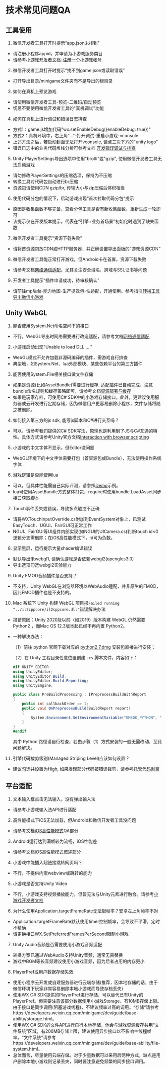 # 技术常见问题QA
## 工具使用
1. 微信开发者工具打开时提示“app.json未找到”
- 请注册小程序appid，并申请为小游戏服务类目
- 请参考[小游戏开发者文档-注册一个小游戏帐号](https://developers.weixin.qq.com/minigame/dev/guide)
2. 微信开发者工具打开时提示“找不到game.json或读取错误”
- 打开导出目录/minigame文件夹而不是导出的根目录
3. 如何在真机上预览游戏
- 请使用微信开发者工具-预览-二维码/自动预览
- 切忌不要使用微信开发者工具的"真机调试"功能
4. 如何在真机上进行调试和错误日志排查
- 方式1：game.js增加代码"wx.setEnableDebug({enableDebug: true})"
- 方式2：真机环境中，右上角"..."-打开调试-重启小游戏-vconsole
- 上述方法之后，若启动封面无法打开vconsole, 请点三次下方的"unity logo"
- 错误日志中的业务代码堆栈分析可参考文档 [开发错误调试与排查](DebugAndException.md)
5. Unity PlayerSettings导出选项中使用"brotli"或"gzip", 使用微信开发者工具无法启动游戏
- 请勿修改PlayerSettings的压缩选项，保持为不压缩
- 转换工具对代码包自动进行br压缩
- 资源包请使用CDN gzip/br, 传输大小与zip压缩后体积相当
6. 使用代码分包的情况下，启动游戏出现“首次拉取代码分包”提示
- 原因是收集函数不够完备，查看分包工具是否有新收集函数，重新生成一轮即可
- 该提示仅在开发版本提示，代表在“引擎+业务首场景”初始化时遇到了缺失函数
7. 微信开发者工具提示"资源下载失败"
- 请将首资源包放CDN或HTTP服务器，并正确设置导出面板的“游戏资源CDN“
8. 微信开发者工具能正常打开游戏，但Android卡在首屏，资源下载失败
- 请参考文档[网络通信适配](UsingNetworking.md#注意事项)，尤其关注安全域名、跨域与SSL证书等问题
9. 开发者工具提示“插件申请成功，待审核确认”
- 请前往mp后台-能力地图-生产提效包-快适配，开通使用。参考指引[转换工具导出微信小游戏](Transform.md)

  
## Unity WebGL
1. 能否使用System.Net命名空间下的接口
- 不行，WebGL导出时网络需要进行改造适配，请参考文档[网络通信适配](UsingNetworking.md)
2. 小游戏启动出现"Unable to load DLL ...."  
-  WebGL模式不允许加载非源码编译的插件，需游戏自行排查
-  典型地，如System.Net、lua外部模块、某些依赖平台的第三方插件
3. 能否使用System.File相关接口做文件存储
 - 如果是资源(比如AssetBundle)需要进行缓存, 适配插件已自动完成，注意bundle命名规则和缓存策略即可，请参考文档[资源部署与缓存](DataCDN.md)
 - 如果是玩家存档，可使用C# SDK中的小游戏存储接口。此外，更建议使用服务器或云开发进行定期存储，因为微信用户更容易删除小程序，文件存储将随之被删除。
4. 如何接入第三方的js sdk, 能写js脚本和C#进行交互吗？
- 可以，请参考我们提供的C# SDK写法，原理也是利用到了JS与C#互通的特性。具体方式请参考Unity官方文档[Interaction with browser scripting](https://docs.unity3d.com/cn/2021.3/Manual/webgl-interactingwithbrowserscripting.html)
5. 小游戏的中文字体不显示，但Editor没问题
- WebGL环境下的中文字体需要打包（首资源包或Bundle），无法使用操作系统字体
6. 游戏逻辑是否能使用lua
- 可以，但具体性能需自己实际评测，请参照[Demo](https://github.com/wechat-miniprogram/minigame-unity-webgl-transform/tree/main/Demo)示例。
- lua可使用AssetBundle方式整体打包，require时使用bundle.LoadAsset同步接口获取脚本
7. Touch事件丢失或错误，导致多点触控不正确
- 请将WXTouchInputOverride.cs附加到EventSystem对象上，已测试EasyTouch、UGUI、FairGUI可正常工作
- NGUI、FairGUI等UI组件内部实现(如NGUI的UICamera.cs)判断touch id<0逻辑分支需删除；在iOS高性能模式下，id可为负数。
8. 显示黑屏，运行提示大量shader编译错误
- 默认导出未webgl1, 请确认游戏是否依赖webgl2(opengles3.0)
- 导出选项勾选webgl2实验能力
9. Unity FMOD音频插件是否支持？
- 不支持，Unity WebGL在浏览器环境以WebAudio适配，并非原生的FMOD，因此FMOD插件也是不支持的。
10. Mac 系统下 Unity 构建 WebGL 项目报`Failed running "../il2cppcore/il2cppcore.dll"`错误解决办法
- 报错原因：Unity 2020及以前（如2019）版本构建 WebGL 仍然需要 Python2 ，而Mac OS 12.3版本起已经不再内置 Python2。

- 一种解决办法：

  （1）前往 python 官网下载对应的 [python2.7.dmg](https://www.python.org/downloads/macos/) 安装包直接进行安装；

  （2）在 Unity 工程目录任意位置创建 `.cs` 脚本文件，内容如下：

  ```c#
  #if UNITY_EDITOR
  using UnityEditor;
  using UnityEditor.Build;
  using UnityEditor.Build.Reporting;
  using UnityEngine;
  
  public class PreBuildProcessing : IPreprocessBuildWithReport
  {
      public int callbackOrder => 1;
      public void OnPreprocessBuild(BuildReport report)
      {
          System.Environment.SetEnvironmentVariable("EMSDK_PYTHON", "/Library/Frameworks/Python.framework/Versions/2.7/bin/python");
      }
  }
  #endif
  ```

  其中 Python 路径请自行检查，若由步骤（1）方式安装的一般无需改动，至此问题解决。
  
11. 引擎代码裁剪级别(Managed Striping Level)应该如何设置？
- 建议勾选并设置为High, 如果发现部分代码被错误裁剪，请参考[托管代码剥离](https://docs.unity.cn/cn/2019.4/Manual/ManagedCodeStripping.html)

## 平台适配
1. 文本输入框点击无法输入，没有弹出输入法
- 请参考小游戏输入法API进行适配
2. 高性能模式下iOS无法加载，但Android和微信开发者工具没问题
- 请参考文档[iOS高性能模式](iOSOptimization.md)QA部分
3. Android运行达到满帧较为流畅，iOS性能差
- 请参考文档[iOS高性能模式](iOSOptimization.md)概述部分
4. 小游戏中能插入超链接跳转网页吗？
- 不行，不提供内嵌webview或跳转的能力
5. 小游戏是否支持Unity Video
- 不行，小游戏支持视频播放能力，但暂无法与Unity元素进行融合。请参考[小游戏开发者文档](https://developers.weixin.qq.com/minigame/dev/api/media/video/wx.createVideo.html)
6. 为什么使用Application.targetFrameRate无法限帧率？安卓左上角帧率不对
- Application.targetFrameRate默认使用timer控制帧率，会导致不平滑，定时不精确
- 请更换接口WX.SetPreferredFramesPerSecond限制小游戏
7. Unity Audio音频是否需要使用小游戏音频适配
- 转换方案已通过WebAudio支持Unity音频，通常无需替换
- 游戏中BGM等长音频建议使用小游戏音频，因为后者占用的内存更小
8. PlayerPref或用户数据存储失效
- 使用小程序云开发或自建服务器进行云端存储(推荐，因本地存储的话，由于微信环境下玩家非常容易删除本地小游戏而导致存档丢失）
- 使用WX C# SDK提供的PlayerPref进行存储，可以替代已有Unity的PlayerPref。但需要注意该部分数据使用小游戏Storage，有10MB存储上限。 由于接口是同步调用(阻塞游戏线程)，不建议频率过高的调用。“存储“请参考https://developers.weixin.qq.com/minigame/dev/guide/base-ability/storage.html。
- 使用WX C# SDK的文件API进行自行本地存储，他会与游戏资源缓存共用“文件系统”区域，有200MB存储上限，建议使用异步接口以不影响主线程帧率。“文件系统”请参考https://developers.weixin.qq.com/minigame/dev/guide/base-ability/file-system.html。
- 总体而言，尽量使用云端存储。对于少量数据可以采用后两种方式，缺点是用户删除本地小游戏则记录丢失，同时要注意避免频繁的同步接口调用。



